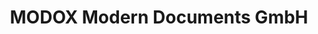 ---
title: "MODOX Modern Documents GmbH"
url: /achern/modox-modern-documents-gmbh/
shop: Computer
---